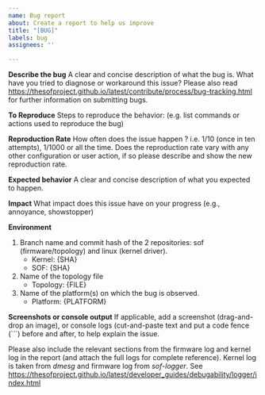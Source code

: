 ```yaml
---
name: Bug report
about: Create a report to help us improve
title: "[BUG]"
labels: bug
assignees: ''

---
```


**Describe the bug**
A clear and concise description of what the bug is.
What have you tried to diagnose or workaround this issue?
Please also read https://thesofproject.github.io/latest/contribute/process/bug-tracking.html for further information on submitting bugs.

**To Reproduce**
Steps to reproduce the behavior: (e.g. list commands or actions used to reproduce the bug)

**Reproduction Rate**
How often does the issue happen ? i.e. 1/10 (once in ten attempts), 1/1000 or all the time.
Does the reproduction rate vary with any other configuration or user action, if so please describe and show the new reproduction rate.

**Expected behavior**
A clear and concise description of what you expected to happen.

**Impact**
What impact does this issue have on your progress (e.g., annoyance, showstopper)

**Environment**
1) Branch name and commit hash of the 2 repositories: sof (firmware/topology) and linux (kernel driver).
    * Kernel: {SHA}
    * SOF: {SHA}
2) Name of the topology file
    * Topology: {FILE}
3) Name of the platform(s) on which the bug is observed.
    * Platform: {PLATFORM}

**Screenshots or console output**
If applicable, add a screenshot (drag-and-drop an image), or console logs
(cut-and-paste text and put a code fence (\`\`\`) before and after, to help
explain the issue.

Please also include the relevant sections from the firmware log and kernel log in the report (and attach the full logs for complete reference). Kernel log is taken from *dmesg* and firmware log from *sof-logger*. See https://thesofproject.github.io/latest/developer_guides/debugability/logger/index.html
